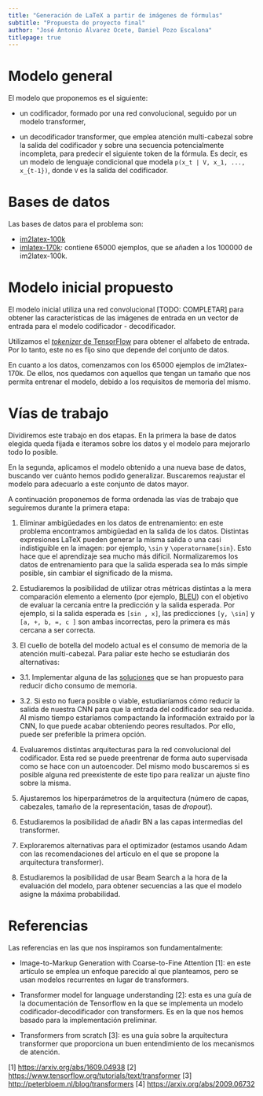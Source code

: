 ```yaml
---
title: "Generación de LaTeX a partir de imágenes de fórmulas"
subtitle: "Propuesta de proyecto final"
author: "José Antonio Álvarez Ocete, Daniel Pozo Escalona"
titlepage: true
---
```


# Modelo general

El modelo que proponemos es el siguiente:

- un codificador, formado por una red convolucional, seguido por un modelo
  transformer,

- un decodificador transformer, que emplea atención multi-cabezal sobre la
  salida del codificador y sobre una secuencia potencialmente incompleta, para
  predecir el siguiente token de la fórmula. Es decir, es un modelo de lenguaje
  condicional que modela `p(x_t | V, x_1, ..., x_{t-1})`, donde `V` es la salida
  del codificador.

# Bases de datos

Las bases de datos para el problema son:

- [im2latex-100k](https://zenodo.org/record/56198#.V2px0jXT6eA)
- [imlatex-170k](https://www.kaggle.com/rvente/im2latex170k): contiene 65000
  ejemplos, que se añaden a los 100000 de im2latex-100k.

# Modelo inicial propuesto

El modelo inicial utiliza una red convolucional [TODO: COMPLETAR] para obtener
las características de las imágenes de entrada en un vector de entrada para el
modelo codificador - decodificador.

Utilizamos el [*tokenizer* de
TensorFlow](https://www.tensorflow.org/api_docs/python/tf/keras/preprocessing/text/Tokenizer)
para obtener el alfabeto de entrada. Por lo tanto, este no es fijo sino que
depende del conjunto de datos.

En cuanto a los datos, comenzamos con los 65000 ejemplos de im2latex-170k.
De ellos, nos quedamos con aquellos que tengan un tamaño que nos
permita entrenar el modelo, debido a los requisitos de memoria del
mismo.

# Vías de trabajo

Dividiremos este trabajo en dos etapas. En la primera la base de datos elegida
queda fijada e iteramos sobre los datos y el modelo para mejorarlo todo lo
posible.

En la segunda, aplicamos el modelo obtenido a una nueva base de datos, buscando
ver cuánto hemos podido generalizar. Buscaremos reajustar el modelo para
adecuarlo a este conjunto de datos mayor.

A continuación proponemos de forma ordenada las vías de trabajo que
seguiremos durante la primera etapa:

1. Eliminar ambigüedades en los datos de entrenamiento: en este problema
   encontramos ambigüedad en la salida de los datos. Distintas expresiones LaTeX
   pueden generar la misma salida o una casi indistiguible en la imagen: por
   ejemplo, `\sin` y `\operatorname{sin}`. Esto hace que el aprendizaje sea
   mucho más difícil. Normalizaremos los datos de entrenamiento para que la
   salida esperada sea lo más simple posible, sin cambiar el significado de la
   misma.

2. Estudiaremos la posibilidad de utilizar otras métricas distintas a la mera
   comparación elemento a elemento (por ejemplo,
   [BLEU](https://en.wikipedia.org/wiki/BLEU)) con el objetivo de evaluar la
   cercanía entre la predicción y la salida esperada. Por ejemplo, si la salida
   esperada es `[sin , x]`, las predicciones `[y, \sin]` y `[a, +, b, =, c ]`
   son ambas incorrectas, pero la primera es más cercana a ser correcta.

3. El cuello de botella del modelo actual es el consumo de memoria de 
   la atención multi-cabezal. Para paliar este hecho se estudiarán
   dos alternativas:
   
  - 3.1. Implementar alguna de las
       [soluciones](https://arxiv.org/abs/2009.06732) que se han propuesto para
       reducir dicho consumo de memoria.
	   
  - 3.2. Si esto no fuera posible o viable, estudiaríamos cómo reducir la salida
       de nuestra CNN para que la entrada del codificador sea reducida. Al mismo
       tiempo estaríamos compactando la información extraido por la CNN, lo que
       puede acabar obteniendo peores resultados. Por ello, puede ser preferible
       la primera opción.
  
4. Evaluaremos distintas arquitecturas para la red convolucional del
   codificador. Esta red se puede preentrenar de forma auto supervisada como se
   hace con un autoencoder. Del mismo modo buscaremos si es posible alguna red
   preexistente de este tipo para realizar un ajuste fino sobre la misma.

5. Ajustaremos los hiperparámetros de la arquitectura (número de capas,
  cabezales, tamaño de la representación, tasas de *dropout*).

6. Estudiaremos la posibilidad de añadir BN a las capas intermedias
   del transformer.

7. Exploraremos alternativas para el optimizador (estamos usando Adam
   con las recomendaciones del artículo en el que se propone la
   arquitectura transformer).

8. Estudiaremos la posibilidad de usar Beam Search a la hora de la
    evaluación del modelo, para obtener secuencias a las que el
    modelo asigne la máxima probabilidad.

# Referencias

Las referencias en las que nos inspiramos son fundamentalmente:

- Image-to-Markup Generation with Coarse-to-Fine Attention [1]:
  en este artículo se emplea un enfoque parecido al que
  planteamos, pero se usan modelos recurrentes en lugar de
  transformers.

- Transformer model for language understanding [2]: esta es una
  guía de la documentación de Tensorflow en la que se implementa
  un modelo codificador-decodificador con transformers. Es en la
  que nos hemos basado para la implementación preliminar.

- Transformers from scratch [3]: es una guía sobre la
  arquitectura transformer que proporciona un buen entendimiento
  de los mecanismos de atención.

[1] https://arxiv.org/abs/1609.04938
[2] https://www.tensorflow.org/tutorials/text/transformer
[3] http://peterbloem.nl/blog/transformers
[4] https://arxiv.org/abs/2009.06732
